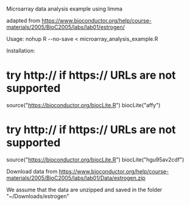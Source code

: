 Microarray data analysis example using limma

adapted from https://www.bioconductor.org/help/course-materials/2005/BioC2005/labs/lab01/estrogen/


Usage:
    nohup R --no-save < microarray_analysis_example.R


Installation:

# try http:// if https:// URLs are not supported
source("https://bioconductor.org/biocLite.R")
biocLite("affy")
 
# try http:// if https:// URLs are not supported
source("https://bioconductor.org/biocLite.R")
biocLite("hgu95av2cdf")

Download data from https://www.bioconductor.org/help/course-materials/2005/BioC2005/labs/lab01/Data/estrogen.zip

We assume that the data are unzipped and saved in the folder "~/Downloads/estrogen"


